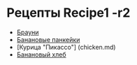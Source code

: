 # Рецепты Recipe1 -r2

- [Брауни](brownie.md)
- [Банановые панкейки](banana_pancake.md)
- [Курица "Пикассо"] (chicken.md)
- [Банановый хлеб](banana_bread.md)
